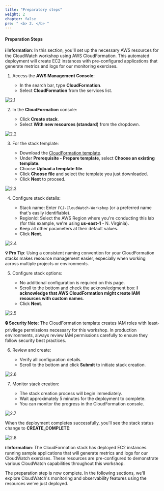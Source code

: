```yaml
---
title: "Preparatory steps"
weight: 2
chapter: false
pre: " <b> 2. </b> "
---
```


#### Preparation Steps

**ℹ️ Information**: In this section, you'll set up the necessary AWS resources for the CloudWatch workshop using AWS CloudFormation. This automated deployment will create EC2 instances with pre-configured applications that generate metrics and logs for our monitoring exercises.

1. Access the **AWS Management Console**:

   - In the search bar, type **CloudFormation**.
   - Select **CloudFormation** from the services list.

![2.1](/images/2-preparatory-steops/2.1.png)

2. In the **CloudFormation** console:

   - Click **Create stack**.
   - Select **With new resources (standard)** from the dropdown.

![2.2](/images/2-preparatory-steops/2.2.png)

3. For the stack template:

   - Download the [CloudFormation template](https://raw.githubusercontent.com/AWS-First-Cloud-Journey/CloudWatchWorkshop/main/template.yml).
   - Under **Prerequisite - Prepare template**, select **Choose an existing template**.
   - Choose **Upload a template file**.
   - Click **Choose file** and select the template you just downloaded.
   - Click **Next** to proceed.

![2.3](/images/2-preparatory-steops/2.3.png)

4. Configure stack details:

   - Stack name: Enter `FCJ-CloudWatch-Workshop` (or a preferred name that's easily identifiable).
   - RegionId: Select the AWS Region where you're conducting this lab (for this example, we're using **us-east-1** - N. Virginia).
   - Keep all other parameters at their default values.
   - Click **Next**.

![2.4](/images/2-preparatory-steops/2.4.png)

**💡 Pro Tip**: Using a consistent naming convention for your CloudFormation stacks makes resource management easier, especially when working across multiple projects or environments.

5. Configure stack options:

   - No additional configuration is required on this page.
   - Scroll to the bottom and check the acknowledgment box: **I acknowledge that AWS CloudFormation might create IAM resources with custom names**.
   - Click **Next**.

![2.5](/images/2-preparatory-steops/2.5.png)

**🔒 Security Note**: The CloudFormation template creates IAM roles with least-privilege permissions necessary for this workshop. In production environments, always review IAM permissions carefully to ensure they follow security best practices.

6. Review and create:

   - Verify all configuration details.
   - Scroll to the bottom and click **Submit** to initiate stack creation.

![2.6](/images/2-preparatory-steops/2.6.png)

7. Monitor stack creation:

   - The stack creation process will begin immediately.
   - Wait approximately 5 minutes for the deployment to complete.
   - You can monitor the progress in the CloudFormation console.

![2.7](/images/2-preparatory-steops/2.7.png)

When the deployment completes successfully, you'll see the stack status change to **CREATE_COMPLETE**:

![2.8](/images/2-preparatory-steops/2.8.png)

**ℹ️ Information**: The CloudFormation stack has deployed EC2 instances running sample applications that will generate metrics and logs for our CloudWatch exercises. These resources are pre-configured to demonstrate various CloudWatch capabilities throughout this workshop.

The preparation step is now complete. In the following sections, we'll explore CloudWatch's monitoring and observability features using the resources we've just deployed.
